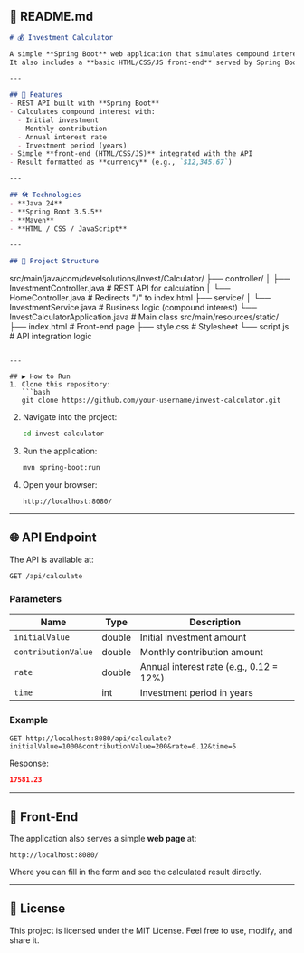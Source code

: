 ## 📄 README.md

```markdown
# 💰 Investment Calculator

A simple **Spring Boot** web application that simulates compound interest with **initial investment, monthly contributions, and annual interest rate**.  
It also includes a **basic HTML/CSS/JS front-end** served by Spring Boot.

---

## 🚀 Features
- REST API built with **Spring Boot**  
- Calculates compound interest with:
  - Initial investment
  - Monthly contribution
  - Annual interest rate
  - Investment period (years)
- Simple **front-end (HTML/CSS/JS)** integrated with the API
- Result formatted as **currency** (e.g., `$12,345.67`)

---

## 🛠️ Technologies
- **Java 24**  
- **Spring Boot 3.5.5**  
- **Maven**  
- **HTML / CSS / JavaScript**

---

## 📂 Project Structure
```

src/main/java/com/develsolutions/Invest/Calculator/
├── controller/
│    ├── InvestmentController.java   # REST API for calculation
│    └── HomeController.java         # Redirects "/" to index.html
├── service/
│    └── InvestmentService.java      # Business logic (compound interest)
└── InvestCalculatorApplication.java # Main class
src/main/resources/static/
├── index.html   # Front-end page
├── style.css    # Stylesheet
└── script.js    # API integration logic

````

---

## ▶️ How to Run
1. Clone this repository:
   ```bash
   git clone https://github.com/your-username/invest-calculator.git
````

2. Navigate into the project:

   ```bash
   cd invest-calculator
   ```
3. Run the application:

   ```bash
   mvn spring-boot:run
   ```
4. Open your browser:

   ```
   http://localhost:8080/
   ```

---

## 🌐 API Endpoint

The API is available at:

```
GET /api/calculate
```

### Parameters

| Name                | Type   | Description                             |
| ------------------- | ------ | --------------------------------------- |
| `initialValue`      | double | Initial investment amount               |
| `contributionValue` | double | Monthly contribution amount             |
| `rate`              | double | Annual interest rate (e.g., 0.12 = 12%) |
| `time`              | int    | Investment period in years              |

### Example

```
GET http://localhost:8080/api/calculate?initialValue=1000&contributionValue=200&rate=0.12&time=5
```

Response:

```json
17581.23
```

---

## 🎨 Front-End

The application also serves a simple **web page** at:

```
http://localhost:8080/
```

Where you can fill in the form and see the calculated result directly.

---

## 📜 License

This project is licensed under the MIT License.
Feel free to use, modify, and share it.

```